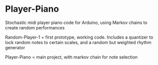 Player-Piano
============

Stochastic midi player piano code for Arduino, using Markov chains to create random performances

Random-Player-1 = first prototype, working code. Includes a quantizer to lock random notes to certain scales, and a random but weighted rhythm generator 

Player-Piano = main project, with markov chain for note selection 